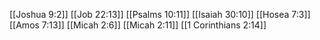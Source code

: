[[Joshua 9:2]]
[[Job 22:13]]
[[Psalms 10:11]]
[[Isaiah 30:10]]
[[Hosea 7:3]]
[[Amos 7:13]]
[[Micah 2:6]]
[[Micah 2:11]]
[[1 Corinthians 2:14]]

